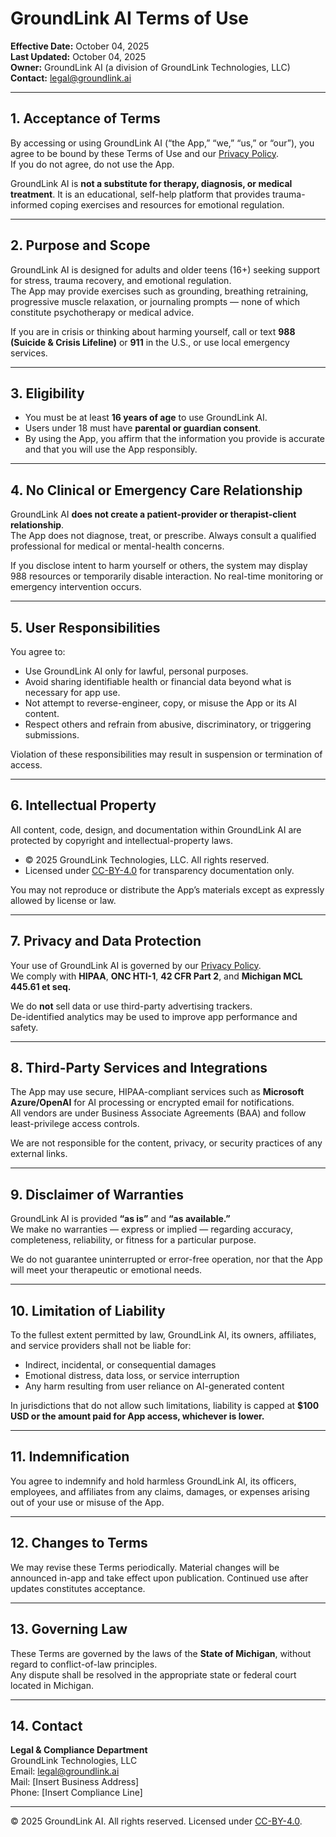 # GroundLink AI Terms of Use

**Effective Date:** October 04, 2025  
**Last Updated:** October 04, 2025  
**Owner:** GroundLink AI (a division of GroundLink Technologies, LLC)  
**Contact:** legal@groundlink.ai  

---

## 1. Acceptance of Terms

By accessing or using GroundLink AI (“the App,” “we,” “us,” or “our”), you agree to be bound by these Terms of Use and our [Privacy Policy](./privacy-policy.md).  
If you do not agree, do not use the App.

GroundLink AI is **not a substitute for therapy, diagnosis, or medical treatment**. It is an educational, self-help platform that provides trauma-informed coping exercises and resources for emotional regulation.

---

## 2. Purpose and Scope

GroundLink AI is designed for adults and older teens (16+) seeking support for stress, trauma recovery, and emotional regulation.  
The App may provide exercises such as grounding, breathing retraining, progressive muscle relaxation, or journaling prompts — none of which constitute psychotherapy or medical advice.

If you are in crisis or thinking about harming yourself, call or text **988 (Suicide & Crisis Lifeline)** or **911** in the U.S., or use local emergency services.

---

## 3. Eligibility

- You must be at least **16 years of age** to use GroundLink AI.  
- Users under 18 must have **parental or guardian consent**.  
- By using the App, you affirm that the information you provide is accurate and that you will use the App responsibly.

---

## 4. No Clinical or Emergency Care Relationship

GroundLink AI **does not create a patient-provider or therapist-client relationship**.  
The App does not diagnose, treat, or prescribe. Always consult a qualified professional for medical or mental-health concerns.

If you disclose intent to harm yourself or others, the system may display 988 resources or temporarily disable interaction. No real-time monitoring or emergency intervention occurs.

---

## 5. User Responsibilities

You agree to:

- Use GroundLink AI only for lawful, personal purposes.  
- Avoid sharing identifiable health or financial data beyond what is necessary for app use.  
- Not attempt to reverse-engineer, copy, or misuse the App or its AI content.  
- Respect others and refrain from abusive, discriminatory, or triggering submissions.

Violation of these responsibilities may result in suspension or termination of access.

---

## 6. Intellectual Property

All content, code, design, and documentation within GroundLink AI are protected by copyright and intellectual-property laws.  

- © 2025 GroundLink Technologies, LLC. All rights reserved.  
- Licensed under [CC-BY-4.0](https://creativecommons.org/licenses/by/4.0/) for transparency documentation only.

You may not reproduce or distribute the App’s materials except as expressly allowed by license or law.

---

## 7. Privacy and Data Protection

Your use of GroundLink AI is governed by our [Privacy Policy](./privacy-policy.md).  
We comply with **HIPAA**, **ONC HTI-1**, **42 CFR Part 2**, and **Michigan MCL 445.61 et seq.**  

We do **not** sell data or use third-party advertising trackers.  
De-identified analytics may be used to improve app performance and safety.

---

## 8. Third-Party Services and Integrations

The App may use secure, HIPAA-compliant services such as **Microsoft Azure/OpenAI** for AI processing or encrypted email for notifications.  
All vendors are under Business Associate Agreements (BAA) and follow least-privilege access controls.

We are not responsible for the content, privacy, or security practices of any external links.

---

## 9. Disclaimer of Warranties

GroundLink AI is provided **“as is”** and **“as available.”**  
We make no warranties — express or implied — regarding accuracy, completeness, reliability, or fitness for a particular purpose.  

We do not guarantee uninterrupted or error-free operation, nor that the App will meet your therapeutic or emotional needs.

---

## 10. Limitation of Liability

To the fullest extent permitted by law, GroundLink AI, its owners, affiliates, and service providers shall not be liable for:

- Indirect, incidental, or consequential damages  
- Emotional distress, data loss, or service interruption  
- Any harm resulting from user reliance on AI-generated content  

In jurisdictions that do not allow such limitations, liability is capped at **$100 USD or the amount paid for App access, whichever is lower.**

---

## 11. Indemnification

You agree to indemnify and hold harmless GroundLink AI, its officers, employees, and affiliates from any claims, damages, or expenses arising out of your use or misuse of the App.

---

## 12. Changes to Terms

We may revise these Terms periodically. Material changes will be announced in-app and take effect upon publication. Continued use after updates constitutes acceptance.

---

## 13. Governing Law

These Terms are governed by the laws of the **State of Michigan**, without regard to conflict-of-law principles.  
Any dispute shall be resolved in the appropriate state or federal court located in Michigan.

---

## 14. Contact

**Legal & Compliance Department**  
GroundLink Technologies, LLC  
Email: [legal@groundlink.ai](mailto:legal@groundlink.ai)  
Mail: [Insert Business Address]  
Phone: [Insert Compliance Line]

---

© 2025 GroundLink AI. All rights reserved. Licensed under [CC-BY-4.0](https://creativecommons.org/licenses/by/4.0/).
